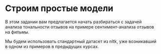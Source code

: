 # Строим простые модели
 

В этом задании вам предлагается начать разбираться с задачей анализа тональности отзывов на примере сентимент-анализа отзывов на фильмы.

Мы будем использовать стандартный датасет из nltk, уже возникавший в одном из примеров в предыдущих курсах. 
